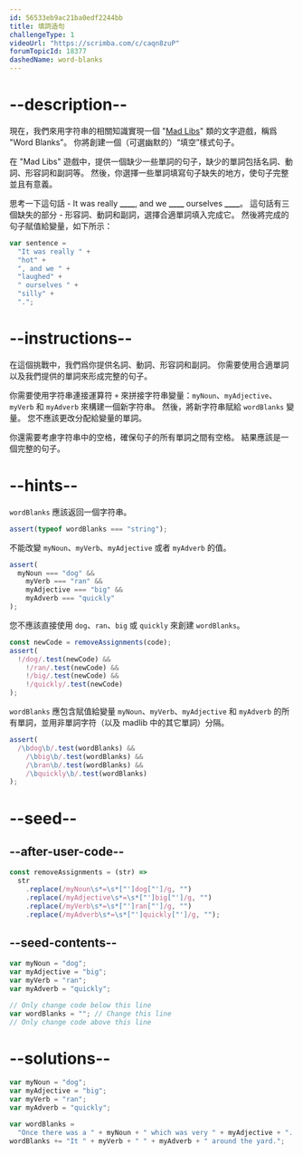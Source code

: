 ```yaml
---
id: 56533eb9ac21ba0edf2244bb
title: 填詞造句
challengeType: 1
videoUrl: "https://scrimba.com/c/caqn8zuP"
forumTopicId: 18377
dashedName: word-blanks
---
```


# --description--

現在，我們來用字符串的相關知識實現一個 "[Mad Libs](https://en.wikipedia.org/wiki/Mad_Libs)" 類的文字遊戲，稱爲 "Word Blanks"。 你將創建一個（可選幽默的）“填空”樣式句子。

在 "Mad Libs" 遊戲中，提供一個缺少一些單詞的句子，缺少的單詞包括名詞、動詞、形容詞和副詞等。 然後，你選擇一些單詞填寫句子缺失的地方，使句子完整並且有意義。

思考一下這句話 - It was really **\_\_\_\_**, and we **\_\_\_\_** ourselves **\_\_\_\_**。 這句話有三個缺失的部分 - 形容詞、動詞和副詞，選擇合適單詞填入完成它。 然後將完成的句子賦值給變量，如下所示：

```js
var sentence =
  "It was really " +
  "hot" +
  ", and we " +
  "laughed" +
  " ourselves " +
  "silly" +
  ".";
```

# --instructions--

在這個挑戰中，我們爲你提供名詞、動詞、形容詞和副詞。 你需要使用合適單詞以及我們提供的單詞來形成完整的句子。

你需要使用字符串連接運算符 `+` 來拼接字符串變量：`myNoun`、`myAdjective`、`myVerb` 和 `myAdverb` 來構建一個新字符串。 然後，將新字符串賦給 `wordBlanks` 變量。 您不應該更改分配給變量的單詞。

你還需要考慮字符串中的空格，確保句子的所有單詞之間有空格。 結果應該是一個完整的句子。

# --hints--

`wordBlanks` 應該返回一個字符串。

```js
assert(typeof wordBlanks === "string");
```

不能改變 `myNoun`、`myVerb`、`myAdjective` 或者 `myAdverb` 的值。

```js
assert(
  myNoun === "dog" &&
    myVerb === "ran" &&
    myAdjective === "big" &&
    myAdverb === "quickly"
);
```

您不應該直接使用 `dog`、`ran`、`big` 或 `quickly` 來創建 `wordBlanks`。

```js
const newCode = removeAssignments(code);
assert(
  !/dog/.test(newCode) &&
    !/ran/.test(newCode) &&
    !/big/.test(newCode) &&
    !/quickly/.test(newCode)
);
```

`wordBlanks` 應包含賦值給變量 `myNoun`、`myVerb`、`myAdjective` 和 `myAdverb` 的所有單詞，並用非單詞字符（以及 madlib 中的其它單詞）分隔。

```js
assert(
  /\bdog\b/.test(wordBlanks) &&
    /\bbig\b/.test(wordBlanks) &&
    /\bran\b/.test(wordBlanks) &&
    /\bquickly\b/.test(wordBlanks)
);
```

# --seed--

## --after-user-code--

```js
const removeAssignments = (str) =>
  str
    .replace(/myNoun\s*=\s*["']dog["']/g, "")
    .replace(/myAdjective\s*=\s*["']big["']/g, "")
    .replace(/myVerb\s*=\s*["']ran["']/g, "")
    .replace(/myAdverb\s*=\s*["']quickly["']/g, "");
```

## --seed-contents--

```js
var myNoun = "dog";
var myAdjective = "big";
var myVerb = "ran";
var myAdverb = "quickly";

// Only change code below this line
var wordBlanks = ""; // Change this line
// Only change code above this line
```

# --solutions--

```js
var myNoun = "dog";
var myAdjective = "big";
var myVerb = "ran";
var myAdverb = "quickly";

var wordBlanks =
  "Once there was a " + myNoun + " which was very " + myAdjective + ". ";
wordBlanks += "It " + myVerb + " " + myAdverb + " around the yard.";
```
